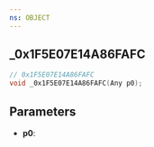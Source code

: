 ```yaml
---
ns: OBJECT
---
```

## _0x1F5E07E14A86FAFC

```c
// 0x1F5E07E14A86FAFC
void _0x1F5E07E14A86FAFC(Any p0);
```

## Parameters
* **p0**:
